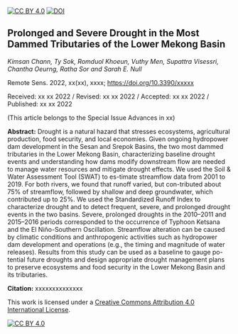 [![CC BY 4.0][cc-by-shield]][cc-by] [![DOI](https://img.shields.io/badge/DOI-10.5281/xxx.xxx-blue.svg)](https://doi.org/10.3390/xxxxx)


## Prolonged and Severe Drought in the Most Dammed Tributaries of the Lower Mekong Basin

*Kimsan Chann, Ty Sok, Romduol Khoeun, Vuthy Men, Supattra Visessri, Chantha Oeurng, Ratha Sor and Sarah E. Null*


Remote Sens. 2022, xx(xx), xxxx; https://doi.org/10.3390/xxxxx

Received: xx xx 2022 / Revised: xx xx 2022 / Accepted: xx xx 2022 / Published: xx xx 2022

(This article belongs to the Special Issue Advances in xx)

**Abstract:** Drought is a natural hazard that stresses ecosystems, agricultural production, food security, and local economies. Given ongoing hydropower dam development in the Sesan and Srepok Basins, the two most dammed tributaries in the Lower Mekong Basin, characterizing baseline drought events and understanding how dams modify downstream flow are  needed to manage water resources and mitigate drought effects. We used the Soil & Water Assessment Tool (SWAT) to es-timate streamflow data from 2001 to 2019. For both rivers, we found that runoff varied, but con-tributed about 75% of streamflow, followed by shallow and deep groundwater, which contributed up to 25%. We used the Standardized Runoff Index to characterize drought and to detect  frequent, severe, and prolonged drought events in the two basins. Severe, prolonged droughts in the 2010–2011 and 2015–2016 periods corresponded to the occurrence of Typhoon Ketsana and the El Niño-Southern Oscillation. Streamflow alteration can be caused by climatic conditions and anthropogenic activities such as hydropower dam development and operations (e.g., the timing and magnitude of water releases). Results from this study can be used as a baseline to gauge po-tential future droughts and design appropriate drought management plans to preserve ecosystems and food security in the Lower Mekong Basin and its tributaries.


**Citation:** xxxxxxxxxxxxxx

This work is licensed under a [Creative Commons Attribution 4.0 International License][cc-by].

[![CC BY 4.0][cc-by-image]][cc-by]

[cc-by]: http://creativecommons.org/licenses/by/4.0/
[cc-by-image]: https://i.creativecommons.org/l/by/4.0/88x31.png
[cc-by-shield]: https://img.shields.io/badge/License-CC%20BY%204.0-lightgrey.svg
